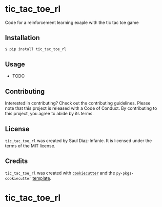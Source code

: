 # tic_tac_toe_rl

Code for a reinforcement learning exaple with the tic tac toe game

## Installation

```bash
$ pip install tic_tac_toe_rl
```

## Usage

- TODO

## Contributing

Interested in contributing? Check out the contributing guidelines. Please note that this project is released with a Code of Conduct. By contributing to this project, you agree to abide by its terms.

## License

`tic_tac_toe_rl` was created by Saul Diaz-Infante. It is licensed under the terms of the MIT license.

## Credits

`tic_tac_toe_rl` was created with [`cookiecutter`](https://cookiecutter.readthedocs.io/en/latest/) and the `py-pkgs-cookiecutter` [template](https://github.com/py-pkgs/py-pkgs-cookiecutter).
# tic_tac_toe_rl
